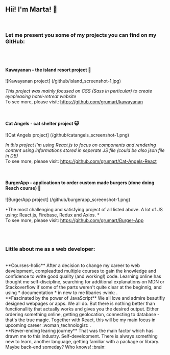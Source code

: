 ## Hii! I'm Marta! 👋
</br>

### Let me present you some of my projects you can find on my GitHub:
</br>
</br>

#### Kawayanan - the island resort project :palm_tree:
![Kawayanan project] (/github/island_screenshot-1.jpg)

*This project was mainly focused on CSS (Sass in perticular) to create eyepleasing hotel-retreat website* </br>
To see more, please visit: https://github.com/grumart/kawayanan 

</br>

#### Cat Angels - cat shelter project :smiley_cat:
![Cat Angels project] (/github/catangels_screenshot-1.png)

*In this project I'm using React.js to focus on components and rendering content using informations stored in seperate JS file (could be also json file in DB)* </br>
To see more, please visit: https://github.com/grumart/Cat-Angels-React

</br>

#### BurgerApp - applicatioon to order custom made burgers (done doing Reach course) :hamburger:
![BurgerApp project] (/github/burgerapp_screenshot-1.png)

*The most challenging and satisfying project of all listed above. A lot of JS using: React.js, Firebase, Redux and Axios. * </br>
To see more, please visit: https://github.com/grumart/Burger-App

</br>
</br>

### Little about me as a web developer:
</br>
**Courses-holic** After a decision to change my career to web development, compleadted multiple courses to gain the knowledge and confidence to write good quality (and working!) code. Learning online has thought me self-discipline, searching for additional explanations on MDN or Stackoverflow if some of the parts weren't quite clear at the beginnig, and using * documentation * in new to me libaries :wink: . </br>
**Fascinated by the power of JavaScript** We all love and admire beautifly designed webpages or apps. We all do. But there is nothing better than functionallity that actually works and gives you the desired output. Either ordering something online, getting geolocation, connecting to database - that's the true magic. Together with React, this will be my main focus in upcoming career :woman_technologist: . </br>
**Never-ending learing journey** That was the main factor which has drawn me to this industry. Self-development. There is always something new to learn, another language, getting familiar with a package or library. Maybe back-end someday? Who knows! :brain: </br>

